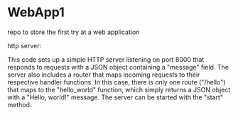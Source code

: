 # WebApp1
repo to store the first try at a web application

http server:

This code sets up a simple HTTP server listening on port 8000 that responds to requests with a JSON object containing a "message" field. The server also includes a router that maps incoming requests to their respective handler functions. In this case, there is only one route ("/hello") that maps to the "hello_world" function, which simply returns a JSON object with a "Hello, world!" message. The server can be started with the "start" method.

